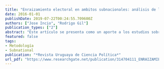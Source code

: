 ```yaml
---
title: "Enraizamiento electoral en ambitos subnacionales: análisis de las organizaciones político-electorales peruanas"
date: 2016-01-01
publishDate: 2019-07-22T00:24:55.709600Z
authors: ["Jose Incio", "Rodrigo Gil"]
publication_types: ["2"]
abstract: "Este artículo se presenta como un aporte a los estudios sobre el sistema de partidos peruano a escala subnacional. Se propone y discuten los hallazgos de una medida -Indicador de Enraizamiento Agregado (IEA) - para el análisis del sistema de partidos en los ámbitos locales y regionales. Para ello se explora el enraizamiento de las organizaciones político-electorales ganadoras de municipios provinciales y gobiernos regionales en el período 1963-2014. Hacia la última elección del período (2014) la evidencia indica que el enraizamiento a escala provincial y regional es débil pero con signos de una recuperación progresiva. Asimismo, a través del IEA se evalúa parcialmente el nivel de institucionalización del sistema de partidos subnacional."
featured: false
tags:
- Metodología
- Subnational
publication: "*Revista Uruguaya de Ciencia Política*"
url_pdf: "https://www.researchgate.net/publication/314704111_ENRAIZAMIENTO_ELECTORAL_EN_AMBITOS_SUBNACIONALES_ANALISIS_DE_LAS_ORGANIZACIONES_POLITICO-ELECTORALES_PERUANAS_1963-2014"
---
```


